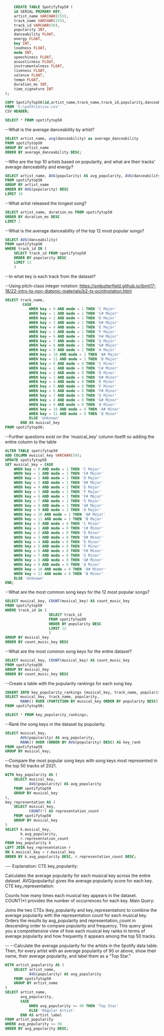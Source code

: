 
```sql 
    CREATE TABLE SpotifyTop50 (
    id SERIAL PRIMARY KEY,
    artist_name VARCHAR(255),
    track_name VARCHAR(255),
    track_id VARCHAR(50),
    popularity INT,
    danceability FLOAT,
    energy FLOAT,
    key INT,
    loudness FLOAT,
    mode INT,
    speechiness FLOAT,
    acousticness FLOAT,
    instrumentalness FLOAT,
    liveness FLOAT,
    valence FLOAT,
    tempo FLOAT,
    duration_ms INT,
    time_signature INT
);
``` 

```sql 
COPY SpotifyTop50(id,artist_name,track_name,track_id,popularity,danceability,energy,key,loudness,mode,speechiness,acousticness,instrumentalness,liveness,valence,tempo,duration_ms,time_signature)
FROM 'C:\path\to\csv.csv'
CSV HEADER;
```

```sql
SELECT * FROM spotifytop50
```

--What is the average danceability by artist? 

```sql
SELECT artist_name, avg(danceability) as average_danceability
FROM spotifytop50
GROUP BY artist_name
ORDER BY average_danceability DESC; 
```

--Who are the top 10 artists based on popularity, and what are their tracks' average danceability and energy?
	
```sql
SELECT artist_name, AVG(popularity) AS avg_popularity, AVG(danceability) AS avg_danceability, AVG(energy) AS avg_energy
FROM spotifytop50
GROUP BY artist_name
ORDER BY AVG(popularity) DESC
LIMIT 10
```

--What artist released the longest song?

```sql
SELECT artist_name, duration_ms FROM spotifytop50
ORDER BY duration_ms DESC
LIMIT 1
```

--What is the average danceability of the top 12 most popular songs?

```sql
SELECT AVG(danceability) 
FROM spotifytop50
WHERE track_id IN (
	SELECT track_id FROM spotifytop50
	ORDER BY popularity DESC 
	LIMIT 12
	)
```

--In what key is each track from the dataset?

--Using pitch-class integer notation: https://smbutterfield.github.io/ibmt17-18/22-intro-to-non-diatonic-materials/b2-tx-pcintnotation.html

```sql
SELECT track_name,
		CASE
           WHEN key = 0 AND mode = 1 THEN 'C Major'
           WHEN key = 1 AND mode = 1 THEN 'C# Major'
           WHEN key = 2 AND mode = 1 THEN 'D Major'
           WHEN key = 3 AND mode = 1 THEN 'D# Major'
           WHEN key = 4 AND mode = 1 THEN 'E Major'
           WHEN key = 5 AND mode = 1 THEN 'F Major'
           WHEN key = 6 AND mode = 1 THEN 'F# Major'
           WHEN key = 7 AND mode = 1 THEN 'G Major'
           WHEN key = 8 AND mode = 1 THEN 'G# Major'
           WHEN key = 9 AND mode = 1 THEN 'A Major'
           WHEN key = 10 AND mode = 1 THEN 'A# Major'
           WHEN key = 11 AND mode = 1 THEN 'B Major'
           WHEN key = 0 AND mode = 0 THEN 'C Minor'
           WHEN key = 1 AND mode = 0 THEN 'C# Minor'
           WHEN key = 2 AND mode = 0 THEN 'D Minor'
           WHEN key = 3 AND mode = 0 THEN 'D# Minor'
           WHEN key = 4 AND mode = 0 THEN 'E Minor'
           WHEN key = 5 AND mode = 0 THEN 'F Minor'
           WHEN key = 6 AND mode = 0 THEN 'F# Minor'
           WHEN key = 7 AND mode = 0 THEN 'G Minor'
           WHEN key = 8 AND mode = 0 THEN 'G# Minor'
           WHEN key = 9 AND mode = 0 THEN 'A Minor'
           WHEN key = 10 AND mode = 0 THEN 'A# Minor'
           WHEN key = 11 AND mode = 0 THEN 'B Minor'
           ELSE 'Unknown'
       END AS musical_key
FROM spotifytop50;
```

--Further questions exist on the 'musical_key' column itselft so adding the entire column to the table 

```sql
ALTER TABLE spotifytop50
ADD COLUMN musical_key VARCHAR(50);
UPDATE spotifytop50
SET musical_key = CASE
    WHEN key = 0 AND mode = 1 THEN 'C Major'
    WHEN key = 1 AND mode = 1 THEN 'C# Major'
    WHEN key = 2 AND mode = 1 THEN 'D Major'
    WHEN key = 3 AND mode = 1 THEN 'D# Major'
    WHEN key = 4 AND mode = 1 THEN 'E Major'
    WHEN key = 5 AND mode = 1 THEN 'F Major'
    WHEN key = 6 AND mode = 1 THEN 'F# Major'
    WHEN key = 7 AND mode = 1 THEN 'G Major'
    WHEN key = 8 AND mode = 1 THEN 'G# Major'
    WHEN key = 9 AND mode = 1 THEN 'A Major'
    WHEN key = 10 AND mode = 1 THEN 'A# Major'
    WHEN key = 11 AND mode = 1 THEN 'B Major'
    WHEN key = 0 AND mode = 0 THEN 'C Minor'
    WHEN key = 1 AND mode = 0 THEN 'C# Minor'
    WHEN key = 2 AND mode = 0 THEN 'D Minor'
    WHEN key = 3 AND mode = 0 THEN 'D# Minor'
    WHEN key = 4 AND mode = 0 THEN 'E Minor'
    WHEN key = 5 AND mode = 0 THEN 'F Minor'
    WHEN key = 6 AND mode = 0 THEN 'F# Minor'
    WHEN key = 7 AND mode = 0 THEN 'G Minor'
    WHEN key = 8 AND mode = 0 THEN 'G# Minor'
    WHEN key = 9 AND mode = 0 THEN 'A Minor'
    WHEN key = 10 AND mode = 0 THEN 'A# Minor'
    WHEN key = 11 AND mode = 0 THEN 'B Minor'
    ELSE 'Unknown'
END;
```
--What are the most common song keys for the 12 most popular songs?

```sql
SELECT musical_key, COUNT(musical_key) AS count_music_key
FROM spotifytop50
WHERE track_id in (
					SELECT track_id 
					FROM spotifytop50
					ORDER BY popularity DESC
					LIMIT 12
					)
GROUP BY musical_key
ORDER BY count_music_key DESC 
```

--What are the most common song keys for the entire dataset?

```sql
SELECT musical_key, COUNT(musical_key) AS count_music_key
FROM spotifytop50
GROUP BY musical_key
ORDER BY count_music_key DESC 
```

--Create a table with the popularity rankings for each song key.

```sql
INSERT INTO key_popularity_rankings (musical_key, track_name, popularity, rank)
SELECT musical_key, track_name, popularity,
       RANK() OVER (PARTITION BY musical_key ORDER BY popularity DESC) AS rank
FROM spotifytop50;

SELECT * FROM key_popularity_rankings;
```

--Rank the song keys in the dataset by popularity.

```sql
SELECT musical_key,
       AVG(popularity) AS avg_popularity,
       RANK() OVER (ORDER BY AVG(popularity) DESC) AS key_rank
FROM spotifytop50
GROUP BY musical_key;
```

--Compare the most popular song keys with song keys most represented in the top 50 tracks of 2021.

```sql
WITH key_popularity AS (
    SELECT musical_key,
           AVG(popularity) AS avg_popularity
    FROM spotifytop50
    GROUP BY musical_key
),
key_representation AS (
    SELECT musical_key,
           COUNT(*) AS representation_count
    FROM spotifytop50
    GROUP BY musical_key
)
SELECT k.musical_key,
       k.avg_popularity,
       r.representation_count
FROM key_popularity k
LEFT JOIN key_representation r
ON k.musical_key = r.musical_key
ORDER BY k.avg_popularity DESC, r.representation_count DESC;
```

--- Explanation:
CTE key_popularity:

Calculates the average popularity for each musical key across the entire dataset.
AVG(popularity) gives the average popularity score for each key.
CTE key_representation:

Counts how many times each musical key appears in the dataset.
COUNT(*) provides the number of occurrences for each key.
Main Query:

Joins the two CTEs (key_popularity and key_representation) to combine the average popularity with the representation count for each musical key.
Orders the results by avg_popularity and representation_count in descending order to compare popularity and frequency.
This query gives you a comprehensive view of how each musical key ranks in terms of average popularity and how frequently it appears among the top 50 tracks.

-- --Calculate the average popularity for the artists in the Spotify data table. Then, for every artist with an average popularity of 90 or above, show their name, their average popularity, and label them as a “Top Star."

```sql
WITH artist_popularity AS (
    SELECT artist_name,
           AVG(popularity) AS avg_popularity
    FROM spotifytop50
    GROUP BY artist_name
)
SELECT artist_name,
       avg_popularity,
       CASE
           WHEN avg_popularity >= 90 THEN 'Top Star'
           ELSE 'Regular Artist'
       END AS artist_label
FROM artist_popularity
WHERE avg_popularity >= 90
ORDER BY avg_popularity DESC;
```
